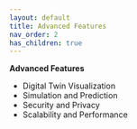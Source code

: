```yaml
---
layout: default
title: Advanced Features
nav_order: 2
has_children: true
---
```


**Advanced Features**
   - Digital Twin Visualization
   - Simulation and Prediction
   - Security and Privacy 
   - Scalability and Performance 

